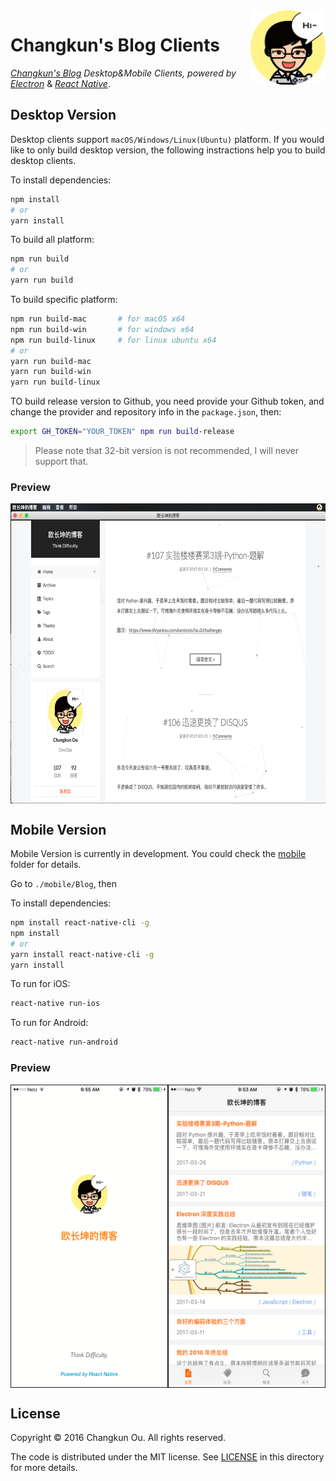 <img src="logo.png" alt="logo" height="120" align="right" />

# Changkun's Blog Clients

[*Changkun's Blog*](https://changkun.us/) *Desktop&Mobile Clients, powered by* [*Electron*](http://electron.atom.io) & [*React Native*](http://facebook.github.io/react-native/).

## Desktop Version

Desktop clients support `macOS/Windows/Linux(Ubuntu)` platform. If you would like to only build desktop version, the following instractions help you to build desktop clients.

To install dependencies:

```bash
npm install
# or
yarn install
```

To build all platform:

```bash
npm run build
# or
yarn run build
```

To build specific platform:

```bash
npm run build-mac       # for macOS x64
npm run build-win       # for windows x64
npm run build-linux     # for linux ubuntu x64
# or
yarn run build-mac
yarn run build-win
yarn run build-linux 
```

TO build release version to Github, you need provide your Github token, and change the provider and repository info in the `package.json`, then:

```bash
export GH_TOKEN="YOUR_TOKEN" npm run build-release
```

> Please note that 32-bit version is not recommended, I will never support that.

### Preview

<div style="display: flex; justify-content: center">
	<img src="assets/desktop.png" height=480>
</div>

## Mobile Version

Mobile Version is currently in development. You could check the [mobile](./mobile/Blog) folder for details.

Go to `./mobile/Blog`, then

To install dependencies:

```bash
npm install react-native-cli -g
npm install
# or
yarn install react-native-cli -g
yarn install
```

To run for iOS:

```bash
react-native run-ios
```

To run for Android:

```bash
react-native run-android
```

### Preview

<div style="display: flex; justify-content: center">
	<div style="border: solid; border-width: 1px;">
	<img src="assets/mobile1.png" height=480/>
	</div>
	<div style="border: solid; border-width: 1px;">
	<img src="assets/mobile2.png" height="480"/>
	</div>
</div>

## License

Copyright &copy; 2016 Changkun Ou. All rights reserved.

The code is distributed under the MIT license. See [LICENSE](./LICENSE) in this directory for more details.



